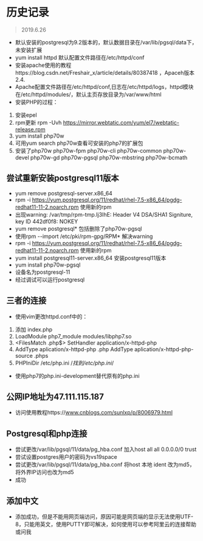 # 历史记录
>2019.6.26
- 默认安装的postgresql为9.2版本的，默认数据目录在/var/lib/pgsql/data下，未安装扩展
- yum install httpd 默认配置文件路径在/etc/httpd/conf
- 安装apache使用的教程https://blog.csdn.net/Freshair_x/article/details/80387418 ，Apaceh版本2.4.
- Apache配置文件路径在/etc/httpd/conf,日志在/etc/httpd/logs，httpd模块在/etc/httpd/modules/，默认主页存放目录为/var/www/html
- 安装PHP的过程：
1. 安装epel
2. rpm更新 rpm -Uvh https://mirror.webtatic.com/yum/el7/webtatic-release.rpm
3. yum install php70w
4. 可用yum search php70w查看可安装的php7的扩展包
5. 安装了php70w php70w-fpm php70w-cli php70w-common php70w-devel php70w-gd php70w-pgsql php70w-mbstring php70w-bcmath
                  
## 尝试重新安装postgresql11版本
- yum remove postgresql-server.x86_64
- rpm -i https://yum.postgresql.org/11/redhat/rhel-7.5-x86_64/pgdg-redhat11-11-2.noarch.rpm 使用新的rpm
- 出现warning: /var/tmp/rpm-tmp.Ij3IhE: Header V4 DSA/SHA1 Signiture, key ID 442df0f8: NOKEY
- yum remove postgresql* 包括删除了php70w-pgsql
- 使用rpm --import /etc/pki/rpm-gpg/RPM* 解决warning
- rpm -i https://yum.postgresql.org/11/redhat/rhel-7.5-x86_64/pgdg-redhat11-11-2.noarch.rpm 使用新的rpm
- yum install postgresql11-server.x86_64 安装postgresql11版本
- yum install php70w-pgsql
- 设备名为postgresql-11
- 经过调试可以运行postgresql

## 三者的连接

- 使用vim更改httpd.conf中的：
1. 添加 index.php
2. LoadModule php7_module modules/libphp7.so
3. <FilesMatch \.php$>
      SetHandler application/x-httpd-php
   </FilesMatch>
4. AddType aplication/x-httpd-php .php
   AddType aplication/x-httpd-php-source .phps
5. PHPIniDir /etc/php.ini /*找到/etc/php.ini*/

- 使用php7的php.ini-development替代原有的php.ini

##  公网IP地址为47.111.115.187
- 访问使用教程https://www.cnblogs.com/sunlxp/p/8006979.html

##  Postgresql和php连接
- 尝试更改/var/lib/pgsql/11/data/pg_hba.conf 加入host all all 0.0.0.0/0 trust
- 尝试设置postgres用户的密码为vs19space
- 尝试更改/var/lib/pgsql/11/data/pg_hba.conf 将host 本地 ident 改为md5，将外界IP访问也改为md5
- 成功

##  添加中文
- 添加成功，但是不能用网页端访问，原因可能是网页端的显示无法使用UTF-8，只能用英文，使用PUTTY即可解决，如何使用可以参考阿里云的连接帮助或问我
